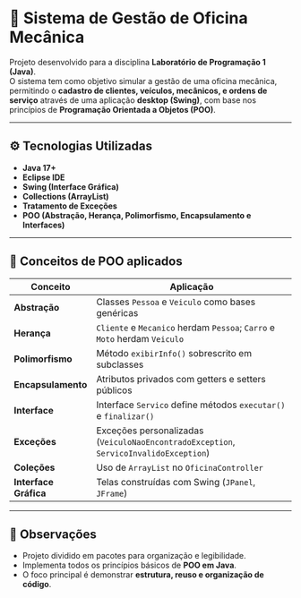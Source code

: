 # 🧰 Sistema de Gestão de Oficina Mecânica

Projeto desenvolvido para a disciplina **Laboratório de Programação 1 (Java)**.  
O sistema tem como objetivo simular a gestão de uma oficina mecânica, permitindo o **cadastro de clientes, veículos, mecânicos, e ordens de serviço** através de uma aplicação **desktop (Swing)**, com base nos princípios de **Programação Orientada a Objetos (POO)**.

---

## ⚙️ Tecnologias Utilizadas
- **Java 17+**
- **Eclipse IDE**
- **Swing (Interface Gráfica)**
- **Collections (ArrayList)**
- **Tratamento de Exceções**
- **POO (Abstração, Herança, Polimorfismo, Encapsulamento e Interfaces)**

---


## 🧠 Conceitos de POO aplicados

| Conceito | Aplicação |
|-----------|------------|
| **Abstração** | Classes `Pessoa` e `Veiculo` como bases genéricas |
| **Herança** | `Cliente` e `Mecanico` herdam `Pessoa`; `Carro` e `Moto` herdam `Veiculo` |
| **Polimorfismo** | Método `exibirInfo()` sobrescrito em subclasses |
| **Encapsulamento** | Atributos privados com getters e setters públicos |
| **Interface** | Interface `Servico` define métodos `executar()` e `finalizar()` |
| **Exceções** | Exceções personalizadas (`VeiculoNaoEncontradoException`, `ServicoInvalidoException`) |
| **Coleções** | Uso de `ArrayList` no `OficinaController` |
| **Interface Gráfica** | Telas construídas com Swing (`JPanel`, `JFrame`) |

---

## 📌 Observações

- Projeto dividido em pacotes para organização e legibilidade.  
- Implementa todos os princípios básicos de **POO em Java**.  
- O foco principal é demonstrar **estrutura, reuso e organização de código**.
